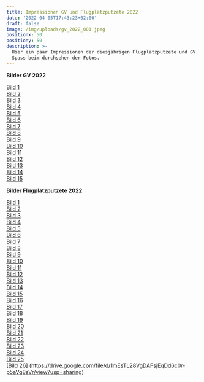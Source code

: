 ```yaml
---
title: Impressionen GV und Flugplatzputzete 2022
date: '2022-04-05T17:43:23+02:00'
draft: false
image: /img/uploads/gv_2022_001.jpeg
positionx: 50
positiony: 50
description: >-
  Hier ein paar Impressionen der diesjährigen Flugplatzputzete und GV. Viel
  Spass beim durchsehen der Fotos.
---
```

**Bilder GV 2022**

[Bild 1](https://drive.google.com/file/d/1IhO5H8rck9c7qqi-Oh0-314BuUR_T__w/view?usp=sharing)\
[Bild 2](https://drive.google.com/file/d/1aLo9EYbe6DuFWII0ZTZSHydnlmVEpzHQ/view?usp=sharing)\
[Bild 3](https://drive.google.com/file/d/1dpAhZ9dtXhwOOfCQjutK0E3KaU18PcR0/view?usp=sharing)\
[Bild 4](https://drive.google.com/file/d/18ZUWN0tVOznowN2hfC10yfYFULkqX5Dm/view?usp=sharing)\
[Bild 5](https://drive.google.com/file/d/1EaHo_pJuwP0Cc78rCuJSHmnPHQ7r-lW_/view?usp=sharing)\
[Bild 6](https://drive.google.com/file/d/1_o94wImK1zQOnufoQOFuKBRY1FbqF4DR/view?usp=sharing)\
[Bild 7](https://drive.google.com/file/d/1_gtI4IjH1a5oFbMTjGDXDNVV2uFtX3fr/view?usp=sharing)\
[Bild 8](https://drive.google.com/file/d/1abveSA1MaoWq1butaBXOWIai4RXVNcYY/view?usp=sharing)\
[Bild 9](https://drive.google.com/file/d/1om8PxkQhlomGE7TwbqsztX8FZ9GsgRFA/view?usp=sharing)\
[Bild 10](https://drive.google.com/file/d/14pZ4YxwWJBZWH3jh4SND-E8Sib89y00u/view?usp=sharing)\
[Bild 11](https://drive.google.com/file/d/1Ny9FtyWOIqcY4V427JpyrVqdoj60hwM6/view?usp=sharing)\
[Bild 12](https://drive.google.com/file/d/1ZtUF7R5sUpeYgUijcVvVL2qnYOX-_ERB/view?usp=sharing)\
[Bild 13](https://drive.google.com/file/d/10d3v4tuQbkDT2_XWYKGmWgbZhpGkoLRn/view?usp=sharing)\
[Bild 14](https://drive.google.com/file/d/1hYFgbckIyWuYRnkImxQcJQQF9MX9NYin/view?usp=sharing)\
[Bild 15](https://drive.google.com/file/d/1vJqEwCvm74yRQzlsn9uljY75ASeAYDFu/view?usp=sharing)

**Bilder Flugplatzputzete 2022**

[Bild 1](https://drive.google.com/file/d/1DpCg4lG_1pnuVk1WWE80vKJYw3CcHIiR/view?usp=sharing)\
[Bild 2](https://drive.google.com/file/d/15SIjnOU2KIehUrJFwLE7hWwSjrCZ2FoW/view?usp=sharing)\
[Bild 3](https://drive.google.com/file/d/1w4gk4m82bsFupfdtSIMef5qcs-zp_Ha8/view?usp=sharing)\
[Bild 4](https://drive.google.com/file/d/1ACZR36sk-Nx3inxXLSo2VDctU93fAXOP/view?usp=sharing)\
[Bild 5](https://drive.google.com/file/d/1_XSdVwjbCJ_LVv7VNWmun5CQI_epe0ok/view?usp=sharing)\
[Bild 6](https://drive.google.com/file/d/1drXZSY0C2EbSrbfdptZN4877ALgJ6XdN/view?usp=sharing)\
[Bild 7](https://drive.google.com/file/d/1yTux6MgWwy1fYDGpR8s9oVwrMSEIrumq/view?usp=sharing)\
[Bild 8](https://drive.google.com/file/d/1xJBimYPflo8KpbEJhfXkjk0bl6WN0ksf/view?usp=sharing)\
[Bild 9](https://drive.google.com/file/d/1nBUvlP2qmvHz4BzBCV1V5_rq5rInKbXp/view?usp=sharing)\
[Bild 10](https://drive.google.com/file/d/1CspK_xOX4TwLWa3uZLifIzaGoqIrD-gi/view?usp=sharing)\
[Bild 11](https://drive.google.com/file/d/1atE40VhmLA0f8LOtYWARWZzizanPS66W/view?usp=sharing)\
[Bild 12](https://drive.google.com/file/d/1CZgrrGl7EuHm9U16tkGcum3o6Q-LBUnI/view?usp=sharing)\
[Bild 13](https://drive.google.com/file/d/16_XZp-TzPNjvd-V-csRpHS6B1VF0A_uo/view?usp=sharing)\
[Bild 14](https://drive.google.com/file/d/1Xr5sIrM89ZSqAIxBqrNBmlUD6hqitxIN/view?usp=sharing)\
[Bild 15](https://drive.google.com/file/d/1IGP8_9RtQBAcvbnavJhrbKJQ3j7Pe_Ll/view?usp=sharing)\
[Bild 16](https://drive.google.com/file/d/19yu1w6pUqAKEM8awcAc3guzfJPRWX6tL/view?usp=sharing)\
[Bild 17](https://drive.google.com/file/d/1GrHr3knKVnVLyHD4__-MmGcEHtQuQewx/view?usp=sharing)\
[Bild 18](https://drive.google.com/file/d/1-_wozvVbwhgjjR4BOCtnOhk2holoT_xm/view?usp=sharing)\
[Bild 19](https://drive.google.com/file/d/1akM1Otl0AGcakblAZeWx385mQOFIe3Jk/view?usp=sharing)\
[Bild 20](https://drive.google.com/file/d/10Pwvtulq0R_TCKWdVL9bQDVu7Al3r5QD/view?usp=sharing)\
[Bild 21](https://drive.google.com/file/d/1DyGWnba9CLtzQ6VNxUSXW-55sO463ljc/view?usp=sharing)\
[Bild 22](https://drive.google.com/file/d/1guvbbm36NnoB53tcm9T29ZFi-CTANvFW/view?usp=sharing)\
[Bild 23](https://drive.google.com/file/d/15RiXPY86f2sOhdn2Oc6ov4uH2dzH7AHQ/view?usp=sharing)\
[Bild 24](https://drive.google.com/file/d/1Lal828H0DqGPjyrImSA90WYYLfKqLzyY/view?usp=sharing)\
[Bild 25](https://drive.google.com/file/d/1TWYdwP2wVO7qwTa6no3q2lRk7-Ix42p7/view?usp=sharing)\
[Bild 26] (https://drive.google.com/file/d/1mEsTL28VgDAFsjEqDd6c0r-p5aVq8sVr/view?usp=sharing)
